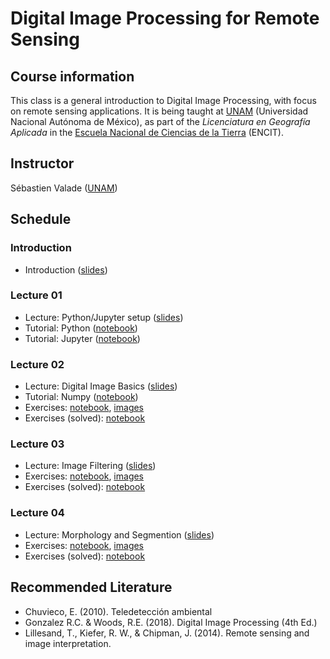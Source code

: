 # Digital Image Processing for Remote Sensing

## Course information
This class is a general introduction to Digital Image Processing, with focus on remote sensing applications. It is being taught at [UNAM](https://www.unam.mx/) (Universidad Nacional Autónoma de México), as part of the *Licenciatura en Geografía Aplicada* in the [Escuela Nacional de Ciencias de la Tierra](https://www.encit.unam.mx/) (ENCIT).

## Instructor
Sébastien Valade ([UNAM](https://svalade.github.io/))

## Schedule

### Introduction 
* Introduction ([slides](https://raw.githubusercontent.com/svalade/dip4rs/master/lectures/pdfs_2024/DIP4RS_00_introduction.pdf))
  
### Lecture 01
* Lecture: Python/Jupyter setup ([slides](https://raw.githubusercontent.com/svalade/dip4rs/master/lectures/pdfs_2024/DIP4RS_01_lecture.pdf))
* Tutorial: Python ([notebook](https://github.com/svalade/dip4rs/blob/master/exercises/01/DIP4RS_01_python-tutorial.ipynb))
* Tutorial: Jupyter ([notebook](https://github.com/svalade/dip4rs/blob/master/exercises/01/DIP4RS_01_jupyter-tutorial.ipynb))

### Lecture 02
* Lecture: Digital Image Basics ([slides](https://raw.githubusercontent.com/svalade/dip4rs/master/lectures/pdfs_2024/DIP4RS_02_lecture.pdf))
* Tutorial: Numpy ([notebook](https://github.com/svalade/dip4rs/blob/master/exercises/02/DIP4RS_02_numpy-tutorial.ipynb))
* Exercises: [notebook](https://github.com/svalade/dip4rs/blob/master/exercises/02/exercises.ipynb), [images](https://github.com/svalade/dip4rs/blob/master/exercises/02/exercises_images.zip)
* Exercises (solved): [notebook](https://github.com/svalade/dip4rs/blob/master/exercises/02/exercises_solved-live.ipynb)

### Lecture 03
* Lecture: Image Filtering ([slides](https://raw.githubusercontent.com/svalade/dip4rs/master/lectures/pdfs_2024/DIP4RS_03_lecture.pdf))
* Exercises: [notebook](https://github.com/svalade/dip4rs/blob/master/exercises/03/exercises.ipynb), [images](https://github.com/svalade/dip4rs/blob/master/exercises/03/exercises_images.zip)
* Exercises (solved): [notebook](https://github.com/svalade/dip4rs/blob/master/exercises/03/exercises_solved-live.ipynb)

### Lecture 04
* Lecture: Morphology and Segmention ([slides](https://raw.githubusercontent.com/svalade/dip4rs/master/lectures/pdfs_2024/DIP4RS_04_lecture.pdf))
* Exercises: [notebook](https://github.com/svalade/dip4rs/blob/master/exercises/04/exercises.ipynb), [images](https://github.com/svalade/dip4rs/blob/master/exercises/04/exercises_images.zip)
* Exercises (solved): [notebook](https://github.com/svalade/dip4rs/blob/master/exercises/04/exercises_solved-live.ipynb)

## Recommended Literature
* Chuvieco, E. (2010). Teledetección ambiental
* Gonzalez R.C. & Woods, R.E. (2018). Digital Image Processing (4th Ed.)
* Lillesand, T., Kiefer, R. W., & Chipman, J. (2014). Remote sensing and image interpretation.